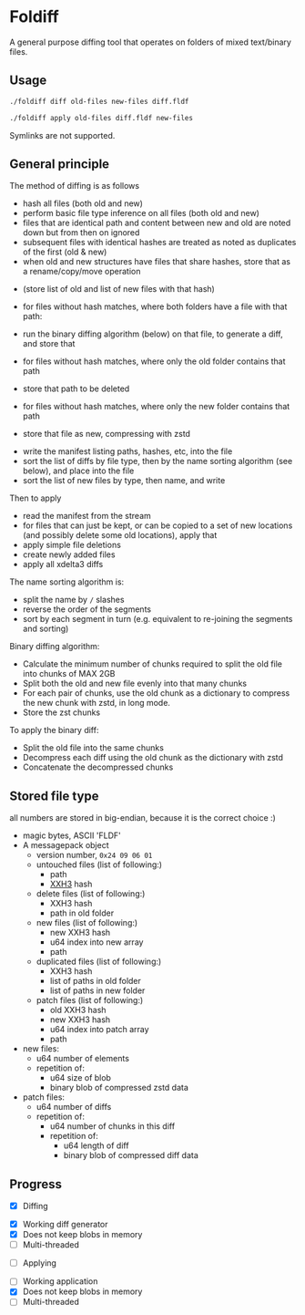 # Foldiff

A general purpose diffing tool that operates on folders of mixed text/binary files.

## Usage

```sh
./foldiff diff old-files new-files diff.fldf
```

```sh
./foldiff apply old-files diff.fldf new-files
```

Symlinks are not supported.

## General principle

The method of diffing is as follows
- hash all files (both old and new)
- perform basic file type inference on all files (both old and new)
- files that are identical path and content between new and old are noted down but from then on ignored
- subsequent files with identical hashes are treated as noted as duplicates of the first (old & new)
- when old and new structures have files that share hashes, store that as a rename/copy/move operation
 * (store list of old and list of new files with that hash)
- for files without hash matches, where both folders have a file with that path:
 * run the binary diffing algorithm (below) on that file, to generate a diff, and store that
- for files without hash matches, where only the old folder contains that path
 * store that path to be deleted
- for files without hash matches, where only the new folder contains that path
 * store that file as new, compressing with zstd
- write the manifest listing paths, hashes, etc, into the file
- sort the list of diffs by file type, then by the name sorting algorithm (see below), and place into the file
- sort the list of new files by type, then name, and write

Then to apply
- read the manifest from the stream
- for files that can just be kept, or can be copied to a set of new locations (and possibly delete some old locations), apply that
- apply simple file deletions
- create newly added files
- apply all xdelta3 diffs

The name sorting algorithm is:
- split the name by `/` slashes
- reverse the order of the segments
- sort by each segment in turn (e.g. equivalent to re-joining the segments and sorting)

Binary diffing algorithm:
- Calculate the minimum number of chunks required to split the old file into chunks of MAX 2GB
- Split both the old and new file evenly into that many chunks
- For each pair of chunks, use the old chunk as a dictionary to compress the new chunk with zstd, in long mode.
- Store the zst chunks

To apply the binary diff:
- Split the old file into the same chunks
- Decompress each diff using the old chunk as the dictionary with zstd
- Concatenate the decompressed chunks

## Stored file type

all numbers are stored in big-endian, because it is the correct choice :)

- magic bytes, ASCII 'FLDF'
- A messagepack object
  - version number, `0x24 09 06 01`
  - untouched files (list of following:)
    * path
    * [XXH3](https://xxhash.com/) hash
  - delete files (list of following:)
    * XXH3 hash
    * path in old folder
  - new files (list of following:)
    * new XXH3 hash
    * u64 index into new array
    * path
  - duplicated files (list of following:)
    * XXH3 hash
    * list of paths in old folder
    * list of paths in new folder
  - patch files (list of following:)
    * old XXH3 hash
    * new XXH3 hash
    * u64 index into patch array
    * path
- new files:
  * u64 number of elements
  * repetition of:
    * u64 size of blob
    * binary blob of compressed zstd data
- patch files:
  * u64 number of diffs
  * repetition of:
    * u64 number of chunks in this diff
    * repetition of:
      * u64 length of diff
      * binary blob of compressed diff data

## Progress

- [x] Diffing
 * [x] Working diff generator
 * [x] Does not keep blobs in memory
 * [ ] Multi-threaded
- [ ] Applying
 * [ ] Working application
 * [x] Does not keep blobs in memory
 * [ ] Multi-threaded
